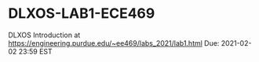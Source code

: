 # DLXOS-LAB1-ECE469
DLXOS Introduction at https://engineering.purdue.edu/~ee469/labs_2021/lab1.html
Due: 2021-02-02 23:59 EST
